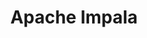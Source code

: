 ---
layout: default
title: Apache Impala
nav_order: 5
has_children: true
permalink: /docs/apache_impala
---